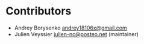 # Contributors

* Andrey Borysenko <andrey18106x@gmail.com>
* Julien Veyssier <julien-nc@posteo.net> (maintainer)
